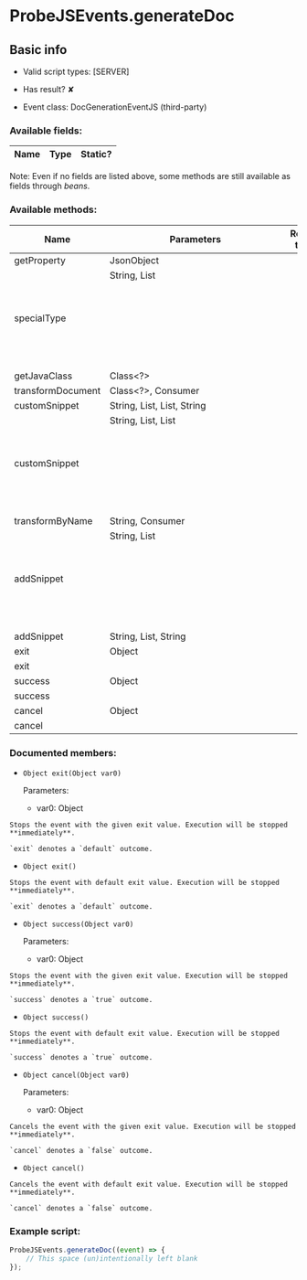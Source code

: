 # ProbeJSEvents.generateDoc

## Basic info

- Valid script types: [SERVER]

- Has result? ✘

- Event class: DocGenerationEventJS (third-party)

### Available fields:

| Name | Type | Static? |
| ---- | ---- | ------- |

Note: Even if no fields are listed above, some methods are still available as fields through *beans*.

### Available methods:

| Name | Parameters | Return type | Static? |
| ---- | ---------- | ----------- | ------- |
| getProperty | JsonObject |  | AbstractProperty<?> | ✘ |
| specialType | String, List<Object> |  | DocGenerationEventJS | ✘ |
| getJavaClass | Class<?> |  | DocumentClass | ✘ |
| transformDocument | Class<?>, Consumer<DocumentClass> |  | DocGenerationEventJS | ✘ |
| customSnippet | String, List<String>, List<Object>, String |  | DocGenerationEventJS | ✘ |
| customSnippet | String, List<String>, List<Object> |  | DocGenerationEventJS | ✘ |
| transformByName | String, Consumer<DocumentClass> |  | DocGenerationEventJS | ✘ |
| addSnippet | String, List<Object> |  | DocGenerationEventJS | ✘ |
| addSnippet | String, List<Object>, String |  | DocGenerationEventJS | ✘ |
| exit | Object |  | Object | ✘ |
| exit |  |  | Object | ✘ |
| success | Object |  | Object | ✘ |
| success |  |  | Object | ✘ |
| cancel | Object |  | Object | ✘ |
| cancel |  |  | Object | ✘ |


### Documented members:

- `Object exit(Object var0)`

  Parameters:
  - var0: Object

```
Stops the event with the given exit value. Execution will be stopped **immediately**.

`exit` denotes a `default` outcome.
```

- `Object exit()`
```
Stops the event with default exit value. Execution will be stopped **immediately**.

`exit` denotes a `default` outcome.
```

- `Object success(Object var0)`

  Parameters:
  - var0: Object

```
Stops the event with the given exit value. Execution will be stopped **immediately**.

`success` denotes a `true` outcome.
```

- `Object success()`
```
Stops the event with default exit value. Execution will be stopped **immediately**.

`success` denotes a `true` outcome.
```

- `Object cancel(Object var0)`

  Parameters:
  - var0: Object

```
Cancels the event with the given exit value. Execution will be stopped **immediately**.

`cancel` denotes a `false` outcome.
```

- `Object cancel()`
```
Cancels the event with default exit value. Execution will be stopped **immediately**.

`cancel` denotes a `false` outcome.
```



### Example script:

```js
ProbeJSEvents.generateDoc((event) => {
	// This space (un)intentionally left blank
});
```

